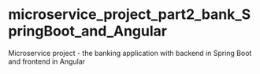# microservice_project_part2_bank_SpringBoot_and_Angular
Microservice project - the banking application with backend in Spring Boot and frontend in Angular
